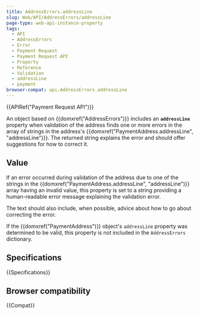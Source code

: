 ```yaml
---
title: AddressErrors.addressLine
slug: Web/API/AddressErrors/addressLine
page-type: web-api-instance-property
tags:
  - API
  - AddressErrors
  - Error
  - Payment Request
  - Payment Request API
  - Property
  - Reference
  - Validation
  - addressLine
  - payment
browser-compat: api.AddressErrors.addressLine
---
```

{{APIRef("Payment Request API")}}

An object based on {{domxref("AddressErrors")}} includes an **`addressLine`** property when validation of the address finds one or more errors in the array of strings in the address's {{domxref("PaymentAddress.addressLine", "addressLine")}}. The returned string explains the error and should offer suggestions for how to correct it.

## Value

If an error occurred during validation of the address due to one of the strings in the {{domxref("PaymentAddress.addressLine", "addressLine")}} array having an invalid value, this property is set to a string providing a human-readable error message explaining the validation error.

The text should also include, when possible, advice about how to go about correcting the error.

If the {{domxref("PaymentAddress")}} object's `addressLine` property was determined to be valid, this property is not included in the `AddressErrors` dictionary.

## Specifications

{{Specifications}}

## Browser compatibility

{{Compat}}
